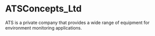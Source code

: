 # ATSConcepts_Ltd
ATS is a private company that provides a wide range of equipment for environment monitoring applications.
